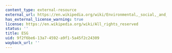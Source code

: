```yaml
---
content_type: external-resource
external_url: https://en.wikipedia.org/wiki/Environmental,_social,_and_governance#:~:text=Environmental%2C%20social%2C%20and%20governance%20%28,more%20proactive%20cases%2C%20impact%20investing.
has_external_license_warning: true
license: https://en.wikipedia.org/wiki/All_rights_reserved
status: ''
title: ESG
uid: 9f2f6be6-13a7-4592-a9f1-5a45f2c24309
wayback_url: ''
---
```

